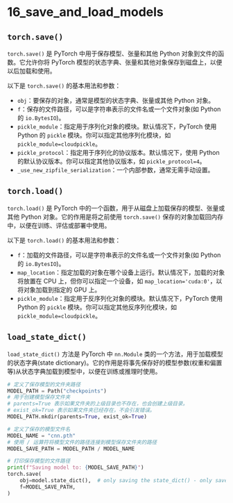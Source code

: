 # 16_save_and_load_models

## `torch.save()`

`torch.save()` 是 PyTorch 中用于保存模型、张量和其他 Python 对象到文件的函数。它允许你将 PyTorch 模型的状态字典、张量和其他对象保存到磁盘上，以便以后加载和使用。

以下是 `torch.save()` 的基本用法和参数：

- `obj`：要保存的对象，通常是模型的状态字典、张量或其他 Python 对象。
- `f`：保存的文件路径，可以是字符串表示的文件名或一个文件对象(如 Python 的 `io.BytesIO`)。
- `pickle_module`：指定用于序列化对象的模块。默认情况下，PyTorch 使用 Python 的 `pickle` 模块。你可以指定其他序列化模块，如 `pickle_module=cloudpickle`。
- `pickle_protocol`：指定用于序列化的协议版本。默认情况下，使用 Python 的默认协议版本。你可以指定其他协议版本，如 `pickle_protocol=4`。
- `_use_new_zipfile_serialization`：一个内部参数，通常无需手动设置。

## `torch.load()`

`torch.load()` 是 PyTorch 中的一个函数，用于从磁盘上加载保存的模型、张量或其他 Python 对象。它的作用是将之前使用 `torch.save()` 保存的对象加载回内存中，以便在训练、评估或部署中使用。

以下是 `torch.load()` 的基本用法和参数：

- `f`：加载的文件路径，可以是字符串表示的文件名或一个文件对象(如 Python 的 `io.BytesIO`)。
- `map_location`：指定加载的对象在哪个设备上运行。默认情况下，加载的对象将放置在 CPU 上，但你可以指定一个设备，如 `map_location='cuda:0'`，以将对象加载到指定的 GPU 上。
- `pickle_module`：指定用于反序列化对象的模块。默认情况下，PyTorch 使用 Python 的 `pickle` 模块。你可以指定其他反序列化模块，如 `pickle_module=cloudpickle`。

## `load_state_dict()`

`load_state_dict()` 方法是 PyTorch 中 `nn.Module` 类的一个方法，用于加载模型的状态字典(state dictionary)。它的作用是将事先保存好的模型参数(权重和偏置等)从状态字典加载到模型中，以便在训练或推理时使用。

```python
# 定义了保存模型的文件夹路径
MODEL_PATH = Path("checkpoints")
# 用于创建模型保存文件夹
# parents=True 表示如果文件夹的上级目录也不存在，也会创建上级目录。
# exist_ok=True 表示如果文件夹已经存在，不会引发错误。
MODEL_PATH.mkdir(parents=True, exist_ok=True)

# 定义了保存的模型文件名
MODEL_NAME = "cnn.pth"
# 使用 / 运算符将模型文件的路径连接到模型保存文件夹的路径
MODEL_SAVE_PATH = MODEL_PATH / MODEL_NAME

# 打印保存模型的文件路径
print(f"Saving model to: {MODEL_SAVE_PATH}")
torch.save(
    obj=model.state_dict(),  # only saving the state_dict() - only saves the models learned parameters
    f=MODEL_SAVE_PATH,
)
```

